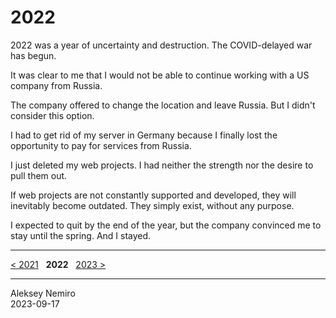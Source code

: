 # 2022

2022 was a year of uncertainty and destruction. The COVID-delayed war has begun.

It was clear to me that I would not be able to continue working with a US company from Russia.

The company offered to change the location and leave Russia. But I didn't consider this option.

I had to get rid of my server in Germany because I finally lost the opportunity to pay for services from Russia.

I just deleted my web projects. I had neither the strength nor the desire to pull them out.

If web projects are not constantly supported and developed, they will inevitably become outdated. They simply exist, without any purpose.

I expected to quit by the end of the year, but the company convinced me to stay until the spring. And I stayed.

---
[< 2021](/2021) &nbsp; **2022** &nbsp; [2023 >](/2023)

---
Aleksey Nemiro  
2023-09-17
